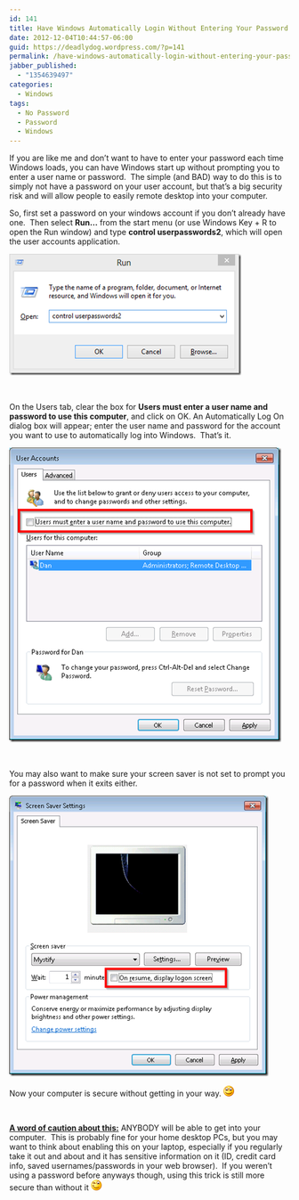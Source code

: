 ```yaml
---
id: 141
title: Have Windows Automatically Login Without Entering Your Password
date: 2012-12-04T10:44:57-06:00
guid: https://deadlydog.wordpress.com/?p=141
permalink: /have-windows-automatically-login-without-entering-your-password/
jabber_published:
  - "1354639497"
categories:
  - Windows
tags:
  - No Password
  - Password
  - Windows
---
```

If you are like me and don&#8217;t want to have to enter your password each time Windows loads, you can have Windows start up without prompting you to enter a user name or password.&#160; The simple (and BAD) way to do this is to simply not have a password on your user account, but that’s a big security risk and will allow people to easily remote desktop into your computer.

So, first set a password on your windows account if you don’t already have one.&#160; Then select **Run&#8230;** from the start menu (or use Windows Key + R to open the Run window) and type **control userpasswords2**, which will open the user accounts application.

[<img title="image" style="background-image:none;padding-top:0;padding-left:0;display:inline;padding-right:0;border-width:0;" border="0" alt="image" src="/assets/Posts/2012/12/image_thumb.png" width="417" height="218" />](/assets/Posts/2012/12/image.png)

&#160;

On the Users tab, clear the box for **Users must enter a user name and password to use this computer**, and click on OK. An Automatically Log On dialog box will appear; enter the user name and password for the account you want to use to automatically log into Windows.&#160; That&#8217;s it.&#160;

[<img title="image" style="background-image:none;padding-top:0;padding-left:0;display:inline;padding-right:0;border-width:0;" border="0" alt="image" src="/assets/Posts/2012/12/image_thumb1.png" width="489" height="529" />](/assets/Posts/2012/12/image1.png)

&#160;

You may also want to make sure your screen saver is not set to prompt you for a password when it exits either.

[<img title="image" style="background-image:none;padding-top:0;padding-left:0;display:inline;padding-right:0;border-width:0;" border="0" alt="image" src="/assets/Posts/2012/12/image_thumb2.png" width="466" height="504" />](/assets/Posts/2012/12/image2.png)

Now your computer is secure without getting in your way. <img class="wlEmoticon wlEmoticon-smile" style="border-style:none;" alt="Smile" src="/assets/Posts/2012/12/wlemoticon-smile.png" />

&#160;

**<u>A word of caution about this:</u>** ANYBODY will be able to get into your computer.&#160; This is probably fine for your home desktop PCs, but you may want to think about enabling this on your laptop, especially if you regularly take it out and about and it has sensitive information on it (ID, credit card info, saved usernames/passwords in your web browser).&#160; If you weren’t using a password before anyways though, using this trick is still more secure than without it <img class="wlEmoticon wlEmoticon-winkingsmile" style="border-style:none;" alt="Winking smile" src="/assets/Posts/2012/12/wlemoticon-winkingsmile.png" />
